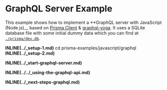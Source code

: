 # GraphQL Server Example

This example shows how to implement a \*\*GraphQL server with JavaScript (Node.js)\_\_ based on [Prisma Client](https://github.com/prisma/prisma2/blob/master/docs/prisma-client-js/api.md) & [graphql-yoga](https://github.com/prisma/graphql-yoga). It uses a SQLite database file with some initial dummy data which you can find at [`./prisma/dev.db`](./prisma/dev.db).

__INLINE(../\_setup-1.md)__
cd prisma-examples/javascript/graphql
__INLINE(../\_setup-2.md)__

__INLINE(../\_start-graphql-server.md)__

__INLINE(../../\_using-the-graphql-api.md)__

__INLINE(../\_next-steps-graphql.md)__
